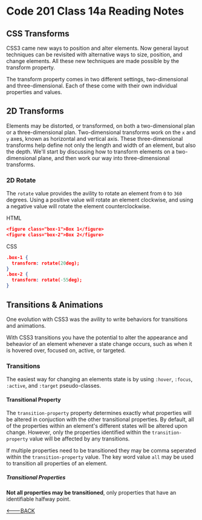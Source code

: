 # Code 201 Class 14a Reading Notes

## CSS Transforms

CSS3 came new ways to position and alter elements. Now general layout techniques can be revisited with alternative ways to size, position, and change elements. All these new techniques are made possible by the transform property.

The transform property comes in two different settings, two-dimensional and three-dimensional. Each of these come with their own individual properties and values.

## 2D Transforms

Elements may be distorted, or transformed, on both a two-dimensional plan or a three-dimensional plan. Two-dimensional transforms work on the `x` and `y` axes, known as horizontal and vertical axis. These three-dimensional transforms help define not only the length and width of an element, but also the depth. We'll start by discussing how to transform elements on a two-dimensional plane, and then work our way into three-dimensional transforms.

### 2D Rotate

The `rotate` value provides the avility to rotate an element from `0` to `360` degrees. Using a positive value will rotate an element clockwise, and using a negative value will rotate the element counterclockwise.

HTML

```json
<figure class="box-1">Box 1</figure>
<figure class="box-2">Box 2</figure>
```

CSS

```json
.box-1 {
  transform: rotate(20deg);
}
.box-2 {
  transform: rotate(-55deg);
}
```

## Transitions & Animations

One evolution with CSS3 was the avility to write behaviors for transitions and animations.

With CSS3 transitions you have the potential to alter the appearance and beheavior of an element whenever a state change occurs, such as when it is hovered over, focused on, active, or targeted.

### **Transitions**

The easiest way for changing an elements state is by using `:hover`, `:focus`, `:active`, and `:target` pseudo-classes.

#### Transitional Property

The `transition-property` property determines exactly what properties will be altered in conjuction with the other transitional properties. By default, all of the properties within an element's different states will be altered upon change. However, only the properties identified within the `transition-property` value will be affected by any transitions.

If multiple properties need to be transitioned they may be comma seperated within the `transition-property` value. The key word value `all` may be used to transition all properties of an element.

##### Transitional Properties

**Not all properties may be transitioned**, only properties that have an identifiable halfway point.

[<---BACK](README.md)
